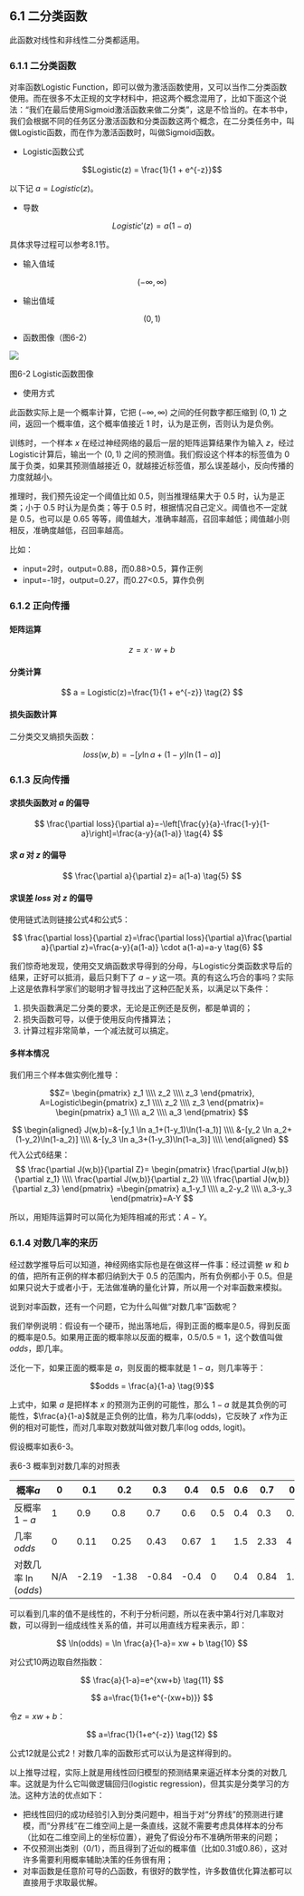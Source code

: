 <!--Copyright © Microsoft Corporation. All rights reserved.
  适用于[License](https://github.com/Microsoft/ai-edu/blob/master/LICENSE.md)版权许可-->

## 6.1 二分类函数

此函数对线性和非线性二分类都适用。

### 6.1.1 二分类函数

对率函数Logistic Function，即可以做为激活函数使用，又可以当作二分类函数使用。而在很多不太正规的文字材料中，把这两个概念混用了，比如下面这个说法：“我们在最后使用Sigmoid激活函数来做二分类”，这是不恰当的。在本书中，我们会根据不同的任务区分激活函数和分类函数这两个概念，在二分类任务中，叫做Logistic函数，而在作为激活函数时，叫做Sigmoid函数。

- Logistic函数公式

$$Logistic(z) = \frac{1}{1 + e^{-z}}$$

以下记 $a=Logistic(z)$。

- 导数

$$Logistic'(z) = a(1 - a)$$

具体求导过程可以参考8.1节。

- 输入值域

$$(-\infty, \infty)$$

- 输出值域

$$(0,1)$$

- 函数图像（图6-2）

<img src="https://aiedugithub4a2.blob.core.windows.net/a2-images/Images/8/logistic.png" ch="500" />

图6-2 Logistic函数图像

- 使用方式

此函数实际上是一个概率计算，它把 $(-\infty, \infty)$ 之间的任何数字都压缩到 $(0,1)$ 之间，返回一个概率值，这个概率值接近 $1$ 时，认为是正例，否则认为是负例。

训练时，一个样本 $x$ 在经过神经网络的最后一层的矩阵运算结果作为输入 $z$，经过Logistic计算后，输出一个 $(0,1)$ 之间的预测值。我们假设这个样本的标签值为 $0$ 属于负类，如果其预测值越接近 $0$，就越接近标签值，那么误差越小，反向传播的力度就越小。

推理时，我们预先设定一个阈值比如 $0.5$，则当推理结果大于 $0.5$ 时，认为是正类；小于 $0.5$ 时认为是负类；等于 $0.5$ 时，根据情况自己定义。阈值也不一定就是 $0.5$，也可以是 $0.65$ 等等，阈值越大，准确率越高，召回率越低；阈值越小则相反，准确度越低，召回率越高。

比如：

- input=2时，output=0.88，而0.88>0.5，算作正例
- input=-1时，output=0.27，而0.27<0.5，算作负例

### 6.1.2 正向传播

#### 矩阵运算

$$
z=x \cdot w + b \tag{1}
$$

#### 分类计算

$$
a = Logistic(z)=\frac{1}{1 + e^{-z}} \tag{2}
$$

#### 损失函数计算

二分类交叉熵损失函数：

$$
loss(w,b) = -[y \ln a+(1-y) \ln(1-a)] \tag{3}
$$

### 6.1.3 反向传播

#### 求损失函数对 $a$ 的偏导

$$
\frac{\partial loss}{\partial a}=-\left[\frac{y}{a}-\frac{1-y}{1-a}\right]=\frac{a-y}{a(1-a)} \tag{4}
$$

#### 求 $a$ 对 $z$ 的偏导

$$
\frac{\partial a}{\partial z}= a(1-a) \tag{5}
$$

#### 求误差 $loss$ 对 $z$ 的偏导

使用链式法则链接公式4和公式5：

$$
\frac{\partial loss}{\partial z}=\frac{\partial loss}{\partial a}\frac{\partial a}{\partial z}=\frac{a-y}{a(1-a)} \cdot a(1-a)=a-y \tag{6}
$$

我们惊奇地发现，使用交叉熵函数求导得到的分母，与Logistic分类函数求导后的结果，正好可以抵消，最后只剩下了 $a-y$ 这一项。真的有这么巧合的事吗？实际上这是依靠科学家们的聪明才智寻找出了这种匹配关系，以满足以下条件：

1. 损失函数满足二分类的要求，无论是正例还是反例，都是单调的；
2. 损失函数可导，以便于使用反向传播算法；
3. 计算过程非常简单，一个减法就可以搞定。

#### 多样本情况

我们用三个样本做实例化推导：

$$Z=
\begin{pmatrix}
  z_1 \\\\ z_2 \\\\ z_3
\end{pmatrix},
A=Logistic\begin{pmatrix}
  z_1 \\\\ z_2 \\\\ z_3
\end{pmatrix}=
\begin{pmatrix}
  a_1 \\\\ a_2 \\\\ a_3
\end{pmatrix}
$$

$$
\begin{aligned}
J(w,b)=&-[y_1 \ln a_1+(1-y_1)\ln(1-a_1)]  \\\\
&-[y_2 \ln a_2+(1-y_2)\ln(1-a_2)]  \\\\
&-[y_3 \ln a_3+(1-y_3)\ln(1-a_3)]  \\\\
\end{aligned}
$$
代入公式6结果：
$$ 
\frac{\partial J(w,b)}{\partial Z}=
\begin{pmatrix}
  \frac{\partial J(w,b)}{\partial z_1} \\\\
  \frac{\partial J(w,b)}{\partial z_2} \\\\
  \frac{\partial J(w,b)}{\partial z_3}
\end{pmatrix}
=\begin{pmatrix}
  a_1-y_1 \\\\
  a_2-y_2 \\\\
  a_3-y_3 
\end{pmatrix}=A-Y
$$

所以，用矩阵运算时可以简化为矩阵相减的形式：$A-Y$。

### 6.1.4 对数几率的来历

经过数学推导后可以知道，神经网络实际也是在做这样一件事：经过调整 $w$ 和 $b$ 的值，把所有正例的样本都归纳到大于 $0.5$ 的范围内，所有负例都小于 $0.5$。但是如果只说大于或者小于，无法做准确的量化计算，所以用一个对率函数来模拟。

说到对率函数，还有一个问题，它为什么叫做“对数几率”函数呢？

我们举例说明：假设有一个硬币，抛出落地后，得到正面的概率是$0.5$，得到反面的概率是$0.5$。如果用正面的概率除以反面的概率，$0.5/0.5=1$，这个数值叫做$odds$，即几率。

泛化一下，如果正面的概率是 $a$，则反面的概率就是 $1-a$，则几率等于：

$$odds = \frac{a}{1-a} \tag{9}$$

上式中，如果 $a$ 是把样本 $x$ 的预测为正例的可能性，那么 $1-a$ 就是其负例的可能性，$\frac{a}{1-a}$就是正负例的比值，称为几率(odds)，它反映了 $x$作为正例的相对可能性，而对几率取对数就叫做对数几率(log odds, logit)。

假设概率如表6-3。

表6-3 概率到对数几率的对照表

|概率$a$|0|0.1|0.2|0.3|0.4|0.5|0.6|0.7|0.8|0.9|1|
|--|--|--|--|--|--|--|--|--|--|--|--|
|反概率$1-a$|1|0.9|0.8|0.7|0.6|0.5|0.4|0.3|0.2|0.1|0|
|几率 $odds$ |0|0.11|0.25|0.43|0.67|1|1.5|2.33|4|9|$\infty$|
|对数几率 $\ln(odds)$|N/A|-2.19|-1.38|-0.84|-0.4|0|0.4|0.84|1.38|2.19|N/A|

可以看到几率的值不是线性的，不利于分析问题，所以在表中第4行对几率取对数，可以得到一组成线性关系的值，并可以用直线方程来表示，即：

$$
\ln(odds) = \ln \frac{a}{1-a}= xw + b \tag{10}
$$

对公式10两边取自然指数：

$$
\frac{a}{1-a}=e^{xw+b} \tag{11}
$$

$$
a=\frac{1}{1+e^{-(xw+b)}}
$$

令$z=xw+b$：

$$
a=\frac{1}{1+e^{-z}} \tag{12}
$$

公式12就是公式2！对数几率的函数形式可以认为是这样得到的。

以上推导过程，实际上就是用线性回归模型的预测结果来逼近样本分类的对数几率。这就是为什么它叫做逻辑回归(logistic regression)，但其实是分类学习的方法。这种方法的优点如下：

- 把线性回归的成功经验引入到分类问题中，相当于对“分界线”的预测进行建模，而“分界线”在二维空间上是一条直线，这就不需要考虑具体样本的分布（比如在二维空间上的坐标位置），避免了假设分布不准确所带来的问题；
- 不仅预测出类别（0/1），而且得到了近似的概率值（比如0.31或0.86），这对许多需要利用概率辅助决策的任务很有用；
- 对率函数是任意阶可导的凸函数，有很好的数学性，许多数值优化算法都可以直接用于求取最优解。
